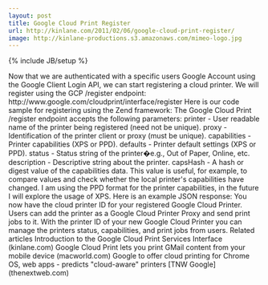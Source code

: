 ```yaml
---
layout: post
title: Google Cloud Print Register
url: http://kinlane.com/2011/02/06/google-cloud-print-register/
image: http://kinlane-productions.s3.amazonaws.com/mimeo-logo.jpg
---
```

{% include JB/setup %}
<p>
     Now that we are authenticated with a specific users Google Account using the Google Client Login API, we can start registering a cloud printer. We will register using the GCP /register endpoint: http://www.google.com/cloudprint/interface/register Here is our code sample for registering using the Zend framework: The Google Cloud Print /register endpoint accepts the following parameters: printer - User readable name of the printer being registered (need not be unique). proxy - Identification of the printer client or proxy (must be unique). capabilities - Printer capabilities (XPS or PPD). defaults - Printer default settings (XPS or PPD). status - Status string of the printer�e.g., Out of Paper, Online, etc. description - Descriptive string about the printer. capsHash - A hash or digest value of the capabilities data. This value is useful, for example, to compare values and check whether the local printer's capabilities have changed. I am using the PPD format for the printer capabilities, in the future I will explore the usage of XPS. Here is an example JSON response: You now have the cloud printer ID for your registered Google Cloud Printer. Users can add the printer as a Google Cloud Printer Proxy and send print jobs to it. With the printer ID of your new Google Cloud Printer you can manage the printers status, capabilities, and print jobs from users. Related articles Introduction to the Google Cloud Print Services Interface (kinlane.com) Google Cloud Print lets you print GMail content from your mobile device (macworld.com) Google to offer cloud printing for Chrome OS, web apps - predicts "cloud-aware" printers [TNW Google] (thenextweb.com)
</p>